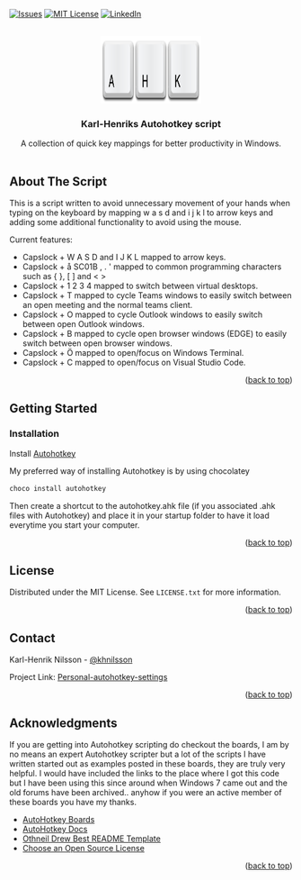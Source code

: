 <div id="top"></div>

<!-- PROJECT SHIELDS -->
<!--
*** I'm using markdown "reference style" links for readability.
*** Reference links are enclosed in brackets [ ] instead of parentheses ( ).
*** See the bottom of this document for the declaration of the reference variables
*** for contributors-url, forks-url, etc. This is an optional, concise syntax you may use.
*** https://www.markdownguide.org/basic-syntax/#reference-style-links
-->

[![Issues][issues-shield]][issues-url]
[![MIT License][license-shield]][license-url]
[![LinkedIn][linkedin-shield]][linkedin-url]




<!-- PROJECT LOGO -->
<br />
<div align="center">
  <a href="https://www.autohotkey.com/">
    <img src="images/ahk_logo_no_text.svg" alt="Logo" width="180" height="120">
  </a>

  <h3 align="center">Karl-Henriks Autohotkey script</h3>

  <p align="center">
    A collection of quick key mappings for better productivity in Windows.
    <br />
<br/>    
  </p>
</div>


<!-- ABOUT THE PROJECT -->
## About The Script

This is a script written to avoid unnecessary movement of your hands when typing on the keyboard by mapping w a s d and i j k l to arrow keys and adding some additional functionality to avoid using the mouse. 

Current features:
* Capslock + W A S D and I J K L mapped to arrow keys.
* Capslock + å SC01B , . ' mapped to common programming characters such as { }, [ ] and < > 
* Capslock + 1 2 3 4 mapped to switch between virtual desktops.
* Capslock + T mapped to cycle Teams windows to easily switch between an open meeting and the normal teams client. 
* Capslock + O mapped to cycle Outlook windows to easily switch between open Outlook windows. 
* Capslock + B mapped to cycle open browser windows (EDGE) to easily switch between open browser windows. 
* Capslock + Ö mapped to open/focus on Windows Terminal.
* Capslock + C mapped to open/focus on Visual Studio Code.

<p align="right">(<a href="#top">back to top</a>)</p>

<!-- GETTING STARTED -->
## Getting Started



### Installation

Install [Autohotkey](https://www.autohotkey.com/) 

My preferred way of installing Autohotkey is by using chocolatey 

```sh
choco install autohotkey
```

Then create a shortcut to the autohotkey.ahk file (if you associated .ahk files with Autohotkey) and place it in your startup folder to have it load everytime you start your computer. 

<p align="right">(<a href="#top">back to top</a>)</p>

## License

Distributed under the MIT License. See `LICENSE.txt` for more information.

<p align="right">(<a href="#top">back to top</a>)</p>


<!-- CONTACT -->
## Contact

Karl-Henrik Nilsson - [@khnilsson](https://twitter.com/khnilsson)

Project Link: [Personal-autohotkey-settings](https://github.com/karl-henrik/personal-autohotkey-settings)

<p align="right">(<a href="#top">back to top</a>)</p>



<!-- ACKNOWLEDGMENTS -->
## Acknowledgments

If you are getting into Autohotkey scripting do checkout the boards, I am by no means an expert Autohotkey scripter but a lot of the scripts I have written started out as examples posted in these boards, they are truly very helpful. I would have included the links to the place where I got this code but I have been using this since around when Windows 7 came out and the old forums have been archived.. anyhow if you were an active member of these boards you have my thanks. 

* [AutoHotkey Boards](https://www.autohotkey.com/boards/)
* [AutoHotkey Docs](https://www.autohotkey.com/docs/AutoHotkey.htm)
* [Othneil Drew Best README Template](https://github.com/othneildrew/Best-README-Template)
* [Choose an Open Source License](https://choosealicense.com)

<p align="right">(<a href="#top">back to top</a>)</p>



<!-- MARKDOWN LINKS & IMAGES -->
<!-- https://www.markdownguide.org/basic-syntax/#reference-style-links -->
[issues-shield]: https://img.shields.io/github/issues/karl-henrik/personal-autohotkey-settings.svg?style=for-the-badge
[issues-url]: https://github.com/karl-henrik/personal-autohotkey-settings/issues
[license-shield]: https://img.shields.io/github/license/karl-henrik/personal-autohotkey-settings.svg?style=for-the-badge
[license-url]: https://github.com/karl-henrik/personal-autohotkey-settings/blob/master/LICENSE.txt
[linkedin-shield]: https://img.shields.io/badge/-LinkedIn-black.svg?style=for-the-badge&logo=linkedin&colorB=555
[linkedin-url]: https://linkedin.com/in/khnilsson
[product-screenshot]: images/screenshot.png